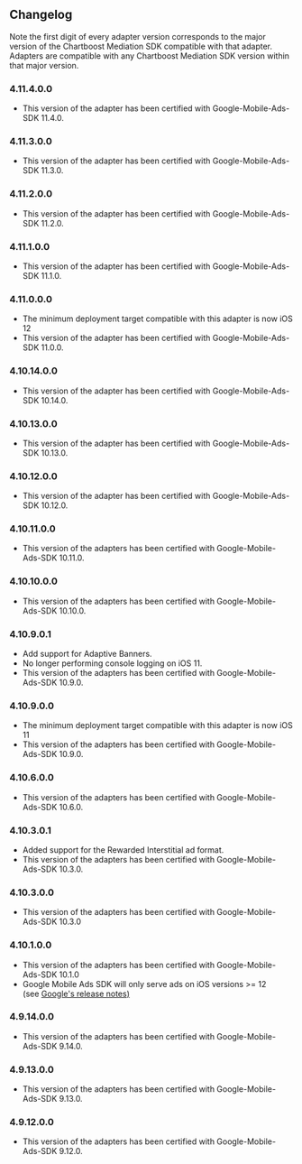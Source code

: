 ## Changelog

Note the first digit of every adapter version corresponds to the major version of the Chartboost Mediation SDK compatible with that adapter. 
Adapters are compatible with any Chartboost Mediation SDK version within that major version.

### 4.11.4.0.0
- This version of the adapter has been certified with Google-Mobile-Ads-SDK 11.4.0.

### 4.11.3.0.0
- This version of the adapter has been certified with Google-Mobile-Ads-SDK 11.3.0.

### 4.11.2.0.0
- This version of the adapter has been certified with Google-Mobile-Ads-SDK 11.2.0.

### 4.11.1.0.0
- This version of the adapter has been certified with Google-Mobile-Ads-SDK 11.1.0.

### 4.11.0.0.0
- The minimum deployment target compatible with this adapter is now iOS 12
- This version of the adapter has been certified with Google-Mobile-Ads-SDK 11.0.0.

### 4.10.14.0.0
- This version of the adapter has been certified with Google-Mobile-Ads-SDK 10.14.0.

### 4.10.13.0.0
- This version of the adapter has been certified with Google-Mobile-Ads-SDK 10.13.0.

### 4.10.12.0.0
- This version of the adapter has been certified with Google-Mobile-Ads-SDK 10.12.0.

### 4.10.11.0.0
- This version of the adapters has been certified with Google-Mobile-Ads-SDK 10.11.0.

### 4.10.10.0.0
- This version of the adapters has been certified with Google-Mobile-Ads-SDK 10.10.0.

### 4.10.9.0.1
- Add support for Adaptive Banners.
- No longer performing console logging on iOS 11.
- This version of the adapters has been certified with Google-Mobile-Ads-SDK 10.9.0.

### 4.10.9.0.0
- The minimum deployment target compatible with this adapter is now iOS 11
- This version of the adapters has been certified with Google-Mobile-Ads-SDK 10.9.0.

### 4.10.6.0.0
- This version of the adapters has been certified with Google-Mobile-Ads-SDK 10.6.0.

### 4.10.3.0.1
- Added support for the Rewarded Interstitial ad format.
- This version of the adapters has been certified with Google-Mobile-Ads-SDK 10.3.0.

### 4.10.3.0.0
- This version of the adapters has been certified with Google-Mobile-Ads-SDK 10.3.0

### 4.10.1.0.0
- This version of the adapters has been certified with Google-Mobile-Ads-SDK 10.1.0
- Google Mobile Ads SDK will only serve ads on iOS versions >= 12  
\(see [Google's release notes\)](https://developers.google.com/admob/ios/rel-notes)

### 4.9.14.0.0
- This version of the adapters has been certified with Google-Mobile-Ads-SDK 9.14.0.

### 4.9.13.0.0
- This version of the adapters has been certified with Google-Mobile-Ads-SDK 9.13.0.

### 4.9.12.0.0
- This version of the adapters has been certified with Google-Mobile-Ads-SDK 9.12.0.
